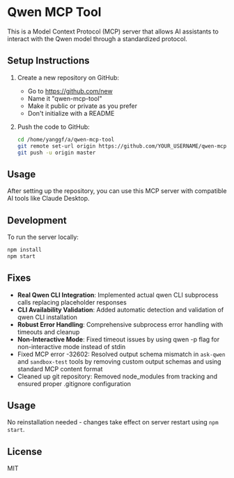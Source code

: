 # Qwen MCP Tool

This is a Model Context Protocol (MCP) server that allows AI assistants to interact with the Qwen model through a standardized protocol.

## Setup Instructions

1. Create a new repository on GitHub:
   - Go to https://github.com/new
   - Name it "qwen-mcp-tool"
   - Make it public or private as you prefer
   - Don't initialize with a README

2. Push the code to GitHub:
   ```bash
   cd /home/yanggf/a/qwen-mcp-tool
   git remote set-url origin https://github.com/YOUR_USERNAME/qwen-mcp-tool.git
   git push -u origin master
   ```

## Usage

After setting up the repository, you can use this MCP server with compatible AI tools like Claude Desktop.

## Development

To run the server locally:
```bash
npm install
npm start
```

## Fixes

- **Real Qwen CLI Integration**: Implemented actual qwen CLI subprocess calls replacing placeholder responses
- **CLI Availability Validation**: Added automatic detection and validation of qwen CLI installation
- **Robust Error Handling**: Comprehensive subprocess error handling with timeouts and cleanup
- **Non-Interactive Mode**: Fixed timeout issues by using qwen -p flag for non-interactive mode instead of stdin
- Fixed MCP error -32602: Resolved output schema mismatch in `ask-qwen` and `sandbox-test` tools by removing custom output schemas and using standard MCP content format
- Cleaned up git repository: Removed node_modules from tracking and ensured proper .gitignore configuration

## Usage

No reinstallation needed - changes take effect on server restart using `npm start`.

## License

MIT